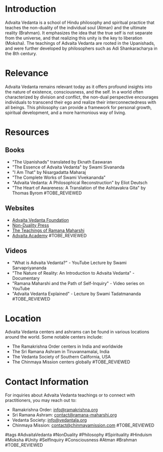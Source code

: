 # Introduction
Advaita Vedanta is a school of Hindu philosophy and spiritual practice that teaches the non-duality of the individual soul (Atman) and the ultimate reality (Brahman). It emphasizes the idea that the true self is not separate from the universe, and that realizing this unity is the key to liberation (Moksha). The teachings of Advaita Vedanta are rooted in the Upanishads, and were further developed by philosophers such as Adi Shankaracharya in the 8th century.

# Relevance
Advaita Vedanta remains relevant today as it offers profound insights into the nature of existence, consciousness, and the self. In a world often characterized by division and conflict, the non-dual perspective encourages individuals to transcend their ego and realize their interconnectedness with all beings. This philosophy can provide a framework for personal growth, spiritual development, and a more harmonious way of living.

# Resources
## Books
- "The Upanishads" translated by Eknath Easwaran
- "The Essence of Advaita Vedanta" by Swami Sivananda
- "I Am That" by Nisargadatta Maharaj
- "The Complete Works of Swami Vivekananda"
- "Advaita Vedanta: A Philosophical Reconstruction" by Eliot Deutsch
- "The Heart of Awareness: A Translation of the Ashtavakra Gita" by Thomas Byrom #TOBE_REVIEWED

## Websites
- [Advaita Vedanta Foundation](http://www.advaita-vedanta.org)
- [Non-Duality Press](https://www.non-dualitypress.com)
- [The Teachings of Ramana Maharshi](http://www.ramana-maharshi.org)
- [Advaita Academy](https://www.advaita-academy.org) #TOBE_REVIEWED

## Videos
- "What is Advaita Vedanta?" - YouTube Lecture by Swami Sarvapriyananda
- "The Nature of Reality: An Introduction to Advaita Vedanta" - Documentary
- "Ramana Maharshi and the Path of Self-Inquiry" - Video series on YouTube
- "Advaita Vedanta Explained" - Lecture by Swami Tadatmananda #TOBE_REVIEWED

# Location
Advaita Vedanta centers and ashrams can be found in various locations around the world. Some notable centers include:
- The Ramakrishna Order centers in India and worldwide
- The Sri Ramana Ashram in Tiruvannamalai, India
- The Vedanta Society of Southern California, USA
- The Chinmaya Mission centers globally #TOBE_REVIEWED

# Contact Information
For inquiries about Advaita Vedanta teachings or to connect with practitioners, you may reach out to:
- Ramakrishna Order: info@ramakrishna.org
- Sri Ramana Ashram: contact@ramana-maharshi.org
- Vedanta Society: info@vedantala.org
- Chinmaya Mission: contact@chinmayamission.com #TOBE_REVIEWED

#tags 
#AdvaitaVedanta #NonDuality #Philosophy #Spirituality #Hinduism #Moksha #Unity #SelfInquiry #Consciousness #Atman #Brahman #TOBE_REVIEWED
